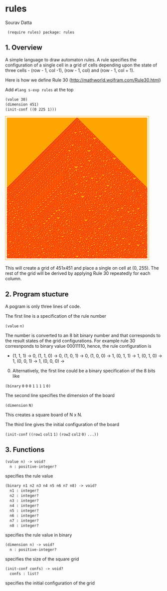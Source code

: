 # rules

Sourav Datta

```racket
 (require rules) package: rules
```

## 1. Overview

A simple language to draw automaton rules. A rule specifies the
configuration of a single cell in a grid of cells depending upon the
state of three cells - \(row - 1, col -1\), \(row - 1, col\) and \(row -
1, col + 1\).

Here is how we define Rule 30 (http://mathworld.wolfram.com/Rule30.html)

Add `#lang s-exp rules` at the top

```racket
(value 30)             
(dimension 451)        
(init-conf ((0 225 1)))
```

![rule 30](scribblings/rule30.png)

This will create a grid of 451x451 and place a single on cell at \(0,
255\). The rest of the grid will be derived by applying Rule 30
repeatedly for each column.

## 2. Program stucture

A pogram is only three lines of code.

The first line is a specification of the rule number

`(value` `n)`

The number is converted to an 8 bit binary number and that corresponds
to the result states of the grid configurations. For example rule 30
corresnponds to binary value 00011110, hence, the rule configuration is
- \(1, 1, 1\) -> 0, \(1, 1, 0\) -> 0, \(1, 0, 1\) -> 0, \(1, 0, 0\) ->
1, \(0, 1, 1\) -> 1, \(0, 1, 0\) -> 1, \(0, 0, 1\) -> 1, \(0, 0, 0\) ->
0. Alternatively, the first line could be a binary specification of the
8 bits like

`(binary` `0` `0` `0` `1` `1` `1` `1` `0)`

The second line specifies the dimension of the board

`(dimension` `N)`

This creates a square board of N x N.

The third line gives the initial configuration of the board

`(init-conf` `((row1` `col1` `1)` `(row2` `col2` `0)` `...))`

## 3. Functions

```racket
(value n) -> void?     
  n : positive-integer?
```

specifies the rule value

```racket
(binary n1 n2 n3 n4 n5 n6 n7 n8) -> void?
  n1 : integer?                          
  n2 : integer?                          
  n3 : integer?                          
  n4 : integer?                          
  n5 : integer?                          
  n6 : integer?                          
  n7 : integer?                          
  n8 : integer?                          
```

specifies the rule value in binary

```racket
(dimension n) -> void? 
  n : positive-integer?
```

specifies the size of the square grid

```racket
(init-conf confs) -> void?
  confs : list?           
```

specifies the initial configuration of the grid
